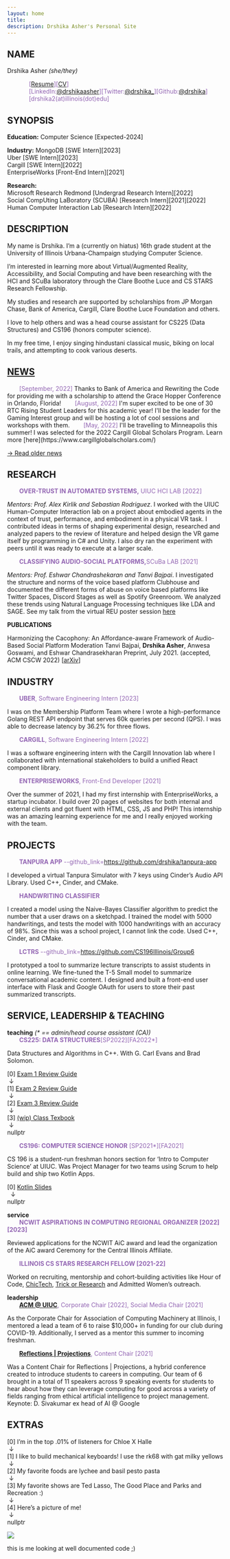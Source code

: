 ```yaml
---
layout: home
title: 
description: Drshika Asher's Personal Site
---
```

<style>
   .purple-text {
    color: #9366B3!important;
    display: inline;
  }
  .subhead {
     margin-left: 2em;
  }
</style>
## NAME

Drshika Asher *(she/they)*

<p>
<div style="margin-left: 10%">
<div class="purple-text">
[<a href="assets/css/files/Asher_Drshika_resume.pdf">Resume</a>][<a href="assets/css/files/asher_drshika_cv.pdf">CV</a>]
</div>
<br/>
<div class="purple-text">[LinkedIn:<a href="https://www.linkedin.com/in/drshikaasher/">@drshikaasher</a>][Twitter:<a href="https://twitter.com/drshika_">@drshika_</a>][Github:<a href="https://github.com/drshika">@drshika</a>]</div>
<br/>
<div class="purple-text">[drshika2(at)illinois(dot)edu]</div> 
</div>
</p>

## SYNOPSIS
**Education:** Computer Science [Expected-2024]

**Industry:**
MongoDB [SWE Intern][2023]   
Uber [SWE Intern][2023]   
Cargill [SWE Intern][2022]   
EnterpriseWorks [Front-End Intern][2021]  

**Research:**  
Microsoft Research Redmond [Undergrad Research Intern][2022]   
Social CompUting LaBoratory (SCUBA) [Research Intern][2021][2022]    
Human Computer Interaction Lab [Research Intern][2022]    

## DESCRIPTION 

My name is Drshika. I’m a (currently on hiatus) 16th grade student at the University of Illinois Urbana-Champaign studying Computer Science. 

I’m interested in learning more about Virtual/Augmented Reality, Accessibility, and Social Computing and have been researching with the HCI and SCuBa laboratory through the Clare Boothe Luce and CS STARS Research Fellowship. 

My studies and research are supported by scholarships from JP Morgan Chase, Bank of America, Cargill, Clare Boothe Luce Foundation and others. 

I love to help others and was a head course assistant for CS225 (Data Structures) and CS196 (honors computer science). 

In my free time, I enjoy singing hindustani classical music, biking on local trails, and attempting to cook various deserts. 

## [NEWS](#news)

<div class="subhead purple-text">[September, 2022]</div> Thanks to Bank of America and Rewriting the Code for providing me with a scholarship to attend the Grace Hopper Conference in Orlando, Florida!

<div class="subhead purple-text">[August, 2022]</div> I'm super excited to be one of 30 RTC Rising Student Leaders for this academic year! I'll be the leader for the Gaming Interest group and will be hosting a lot of cool sessions and workshops with them.

<div class="subhead purple-text">[May, 2022]</div> I'll be travelling to Minneapolis this summer! I was selected for the 2022 Cargill Global Scholars Program. Learn more [here](https://www.cargillglobalscholars.com/)

[-> Read older news](/news-archive)

## RESEARCH

   <div class="subhead purple-text"><b>OVER-TRUST IN AUTOMATED SYSTEMS,</b> UIUC HCI LAB [2022]</div>

*Mentors: Prof. Alex Kirlik and Sebastian Rodriguez*. I worked with the UIUC Human-Computer Interaction lab on a project about embodied agents in the context of trust, performance, and embodiment in a physical VR task. I contributed ideas in terms of shaping experimental design, researched and analyzed papers to the review of literature and helped design the VR game itself by programming in C# and Unity. I also dry ran the experiment with peers until it was ready to execute at a larger scale. 

   <div class="subhead purple-text"><b>CLASSIFYING AUDIO-SOCIAL PLATFORMS,</b>SCuBa LAB [2021]</div>

*Mentors: Prof. Eshwar Chandrashekaran and Tanvi Bajpai*. I investigated the structure and norms of the voice based platform Clubhouse and documented the different forms of abuse on voice based platforms like Twitter Spaces, Discord Stages as well as Spotify Greenroom. We analyzed these trends using Natural Language Processing techniques like LDA and SAGE. See my talk from the virtual REU poster session [here](https://cs.illinois.edu/research/undergraduate-research/summer-research-experience-undergraduates/participants/drshika-asher)

**PUBLICATIONS**

Harmonizing the Cacophony: An Affordance-aware Framework of Audio-Based Social Platform Moderation
Tanvi Bajpai, **Drshika Asher**, Anwesa Goswami, and Eshwar Chandrasekharan
Preprint, July 2021. (accepted, ACM CSCW 2022) [[arXiv](https://arxiv.org/abs/2107.09008)]

## INDUSTRY
   <div class="subhead purple-text"><b>UBER</b>, Software Engineering Intern [2023]</div>

I was on the Membership Platform Team where I wrote a high-performance Golang REST API endpoint that serves 60k queries per second (QPS). I was able to decrease latency by 36.2% for three flows. 

   <div class="subhead purple-text"><b>CARGILL</b>, Software Engineering Intern [2022]</div>

I was a software engineering intern with the Cargill Innovation lab where I collaborated with international stakeholders to build a unified React component library.

   <div class="subhead purple-text"><b>ENTERPRISEWORKS</b>, Front-End Developer [2021]</div>

Over the summer of 2021, I had my first internship with EnterpriseWorks, a startup incubator. I build over 20 pages of websites for both internal and external clients and got fluent with HTML, CSS, JS and PHP! This internship was an amazing learning experience for me and I really enjoyed working with the team.

## PROJECTS

   <div class="subhead purple-text"><b>TANPURA APP</b> --github_link=<a href="https://github.com/drshika/tanpura-app">https://github.com/drshika/tanpura-app</a></div>

I developed a virtual Tanpura Simulator with 7 keys using Cinder’s Audio API Library. Used C++, Cinder, and CMake.

   <div class="subhead purple-text"><b>HANDWRITING CLASSIFIER</b></div>

I created a model using the Naive-Bayes Classifier algorithm to predict the number that a user draws on a sketchpad. I trained the model with 5000 handwritings, and tests the model with 1000 handwritings with an accuracy of 98%. Since this was a school project, I cannot link the code. Used C++, Cinder, and CMake.

   <div class="subhead purple-text"><b>LCTRS</b> --github_link=<a href="https://github.com/CS196Illinois/Group6">https://github.com/CS196Illinois/Group6</a></div>

I prototyped a tool to summarize lecture transcripts to assist students in online learning. We fine-tuned the T-5 Small model to summarize conversational academic content. I designed and built a front-end user interface with Flask and Google OAuth for users to store their past summarized transcripts.

## SERVICE, LEADERSHIP & TEACHING

<div><body><b>teaching</b> <i>(* == admin/head course assistant (CA))</i></body></div>   
<div class="subhead purple-text"><b>CS225: DATA STRUCTURES</b>[SP2022][FA2022*]</div>

Data Structures and Algorithms in C++. With G. Carl Evans and Brad Solomon. 

[0] [Exam 1 Review Guide](https://drshika.notion.site/Exam-1-Review-8222916da8114aceafafcd25db66dccc)   
 &nbsp;↓    
[1] [Exam 2 Review Guide](https://drshika.notion.site/Exam-2-Review-b9f8acdc9c64470080ce7f42105134d4)   
 &nbsp;↓   
[2] [Exam 3 Review Guide](https://www.notion.so/drshika/Exam-3-Review-cd5493319d2545d2b099dc10a690ec31)   
 &nbsp;↓   
[3] [(wip) Class Texbook](https://drshika.github.io/cs225-coursebook/)   
 &nbsp;↓  
nullptr 

   <div class="subhead purple-text"><b>CS196: COMPUTER SCIENCE HONOR</b> [SP2021*][FA2021]</div>

CS 196 is a student-run freshman honors section for ‘Intro to Computer Science’ at UIUC. Was Project Manager for two teams using Scrum to help build and ship two Kotlin Apps.

[0] [Kotlin Slides](https://docs.google.com/presentation/d/1efdbPEUBnE5P_QJIuWO4aWLMJm2U5TwSn668uMNahi8/edit?usp=sharing)   
 &nbsp;   ↓   
nullptr 

<div><body><b>service</b></body></div>

   <div class="subhead purple-text"><b>NCWIT ASPIRATIONS IN COMPUTING REGIONAL ORGANIZER [2022][2023]</b></div>

Reviewed applications for the NCWIT AiC award and lead the organization of the AiC award Ceremony for the Central Illinois Affiliate.

   <div class="subhead purple-text"><b>ILLINOIS CS STARS RESEARCH FELLOW [2021-22]</b></div>

Worked on recruiting, mentorship and cohort-building activities like Hour of Code, [ChicTech](https://cs.illinois.edu/news/chictech-created-an-encouraging-computing-environment-for-high-school-students), [Trick or Research](https://cs.illinois.edu/news/trick-or-research-event-broke-down-barriers-to-undergraduates-in-research) and Admitted Women’s outreach.

<div><body><b>leadership</b></body></div>

   <div class="subhead purple-text"><b><a href="https://acm.illinois.edu/">ACM @ UIUC</a></b>, Corporate Chair [2022], Social Media Chair [2021]</div>

As the Corporate Chair for Association of Computing Machinery at Illinois, I mentored a lead a team of 6 to raise $10,000+ in funding for our club during COVID-19. Additionally, I served as a mentor this summer to incoming freshman.

   <div class="subhead purple-text"><b><a href="https://www.reflectionsprojections.org/">Reflections | Projections</a></b>, Content Chair [2021]</div>

Was a Content Chair for Reflections \| Projections, a hybrid conference created to introduce students to careers in computing. Our team of 6 brought in a total of 11 speakers across 9 speaking events for students to hear about how they can leverage computing for good across a variety of fields ranging from ethical artificial intelligence to project management. Keynote: D. Sivakumar ex head of AI @ Google

## **EXTRAS**

[0] I’m in the top .01% of listeners for Chloe X Halle   
 &nbsp;↓   
[1] I like to build mechanical keyboards! I use the rk68 with gat milky yellows   
 &nbsp;↓   
[2] My favorite foods are lychee and basil pesto pasta   
 &nbsp;↓   
[3] My favorite shows are Ted Lasso, The Good Place and Parks and Recreation :)   
 &nbsp;↓   
[4] Here’s a picture of me!    
 &nbsp;↓   
nullptr

![](assets/css/images/me.png)
<figcaption alt="Drshika is gazing up and smiling at the sun shining through the trees">this is me looking at well documented code ;)</figcaption>
